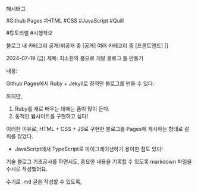 해시태그

#Github Pages
#HTML
#CSS
#JavaScript
#Quill

#튜토리얼
#시행착오

블로그 내 카테고리
공개/비공개 중 [공개]
여러 카테고리 중 [프론트엔드] []

2024-07-19 (금)
제목: 
최소한의 품으로 개발 블로그 틀 만들기

내용:

Github Pages에서 Ruby + Jekyll로 정적인 블로그를 만들 수 있다.

하지만,
1. Ruby를 새로 배우는 데에는 품이 많이 든다.
2. 동적인 웹사이트를 구현하고 싶다!

이러한 이유로, HTML + CSS + JS로 구현한 블로그를 Pages에 게시하는 형태로 갈피를 잡았다.

* JavaScript에서 TypeScript로 마이그레이션하기 용이한 점도 있다!



기술 블로그 기초공사를 하면서도, 중요한 내용을 기록할 수 있도록 markdown 파일을 수시로 작성했어요.

수기로 .md 글을 작성할 수 있도록, 
